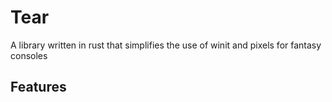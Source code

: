 # Tear
A library written in rust that simplifies the use of winit and pixels for fantasy consoles

## Features

